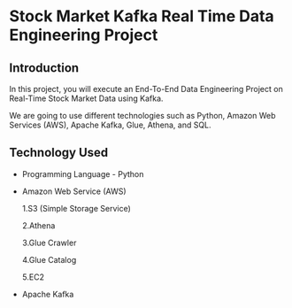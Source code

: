 # Stock Market Kafka Real Time Data Engineering Project

## Introduction

In this project, you will execute an End-To-End Data Engineering Project on Real-Time Stock Market Data using Kafka.

We are going to use different technologies such as Python, Amazon Web Services (AWS), Apache Kafka, Glue, Athena, and SQL.

## Technology Used

- Programming Language - Python
- Amazon Web Service (AWS)

    1.S3 (Simple Storage Service)

    2.Athena

    3.Glue Crawler

    4.Glue Catalog
    
    5.EC2

- Apache Kafka
